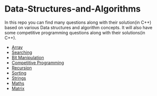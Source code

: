 # Data-Structures-and-Algorithms
>>
In this repo you can find many questions along with their solution(in C++) based on various Data structures and algorithm concepts.
It will also have some competitive programming questions along with their solutions(in C++).

>>

* [Array](/Array/readme.md)
* [Searching](/Searching/Searching.md)
* [Bit Manipulation](/bit_m)
* [Competitive Programming](/Cp)
* [Recursion](/recursion/readme.md)
* [Sorting](/sorting/readme.md)
* [Strings](/string/readme.md)
* [Maths](/maths/readme.md)
* [Matrix](/matrix/readme.md)


